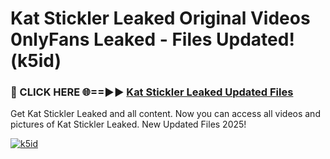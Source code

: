 # Kat Stickler Leaked Original Videos 0nlyFans Leaked - Files Updated! (k5id)

<h3>🔴 CLICK HERE 🌐==►► <a href="https://tinyurl.com/ehrbuxhb" rel="nofollow">Kat Stickler Leaked Updated Files</a></h3>

Get Kat Stickler Leaked and all content. Now you can access all videos and pictures of Kat Stickler Leaked. New Updated Files 2025!

[![k5id](https://i.imgur.com/lVYEuWS.gif)](https://tinyurl.com/ehrbuxhb)
